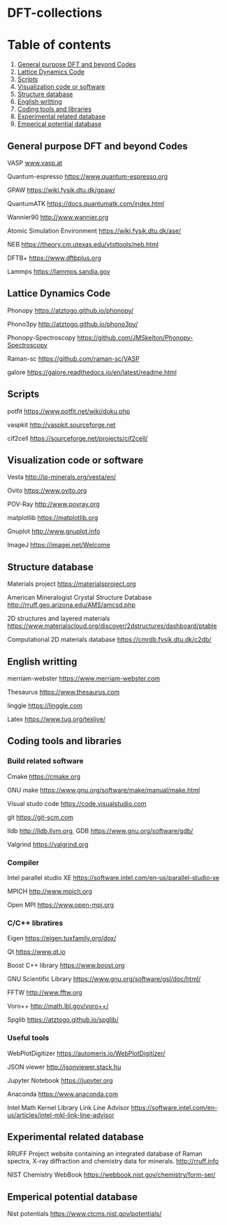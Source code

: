 # DFT-collections

# Table of contents
1. [General purpose DFT and beyond Codes](#gp_DFT_code)
2. [Lattice Dynamics Code](#phon)
3. [Scripts](#scripts)
4. [Visualization code or software](#Visualization)
5. [Structure database](#database)
6. [English writting](#writting)
7. [Coding tools and libraries](#tools)
8. [Experimental related database](#experimental)
9. [Emperical potential database](#emperical)


## General purpose DFT and beyond Codes <a name="gp_DFT_code"></a>
VASP www.vasp.at

Quantum-espresso https://www.quantum-espresso.org

GPAW https://wiki.fysik.dtu.dk/gpaw/

QuantumATK https://docs.quantumatk.com/index.html

Wannier90 http://www.wannier.org

Atomic Simulation Environment https://wiki.fysik.dtu.dk/ase/

NEB https://theory.cm.utexas.edu/vtsttools/neb.html

DFTB+ https://www.dftbplus.org

Lammps https://lammps.sandia.gov



## Lattice Dynamics Code  <a name="phon"></a>
Phonopy https://atztogo.github.io/phonopy/

Phono3py http://atztogo.github.io/phono3py/

Phonopy-Spectroscopy https://github.com/JMSkelton/Phonopy-Spectroscopy

Raman-sc https://github.com/raman-sc/VASP

galore https://galore.readthedocs.io/en/latest/readme.html

## Scripts  <a name="scripts"></a>
potfit https://www.potfit.net/wiki/doku.php

vaspkit http://vaspkit.sourceforge.net

cif2cell https://sourceforge.net/projects/cif2cell/


## Visualization code or software  <a name="Visulization"></a>
Vesta http://jp-minerals.org/vesta/en/

Ovito https://www.ovito.org

POV-Ray http://www.povray.org

matplotlib https://matplotlib.org

Gnuplot http://www.gnuplot.info

ImageJ https://imagej.net/Welcome

## Structure database  <a name="database"></a>
Materials project https://materialsproject.org

American Mineralogist Crystal Structure Database http://rruff.geo.arizona.edu/AMS/amcsd.php

2D structures and layered materials https://www.materialscloud.org/discover/2dstructures/dashboard/ptable

Computational 2D materials database https://cmrdb.fysik.dtu.dk/c2db/

## English writting  <a name="writting"></a>
merriam-webster https://www.merriam-webster.com

Thesaurus https://www.thesaurus.com

linggle https://linggle.com

Latex https://www.tug.org/texlive/


## Coding tools and libraries  <a name="tools"></a>

### Build related software
Cmake https://cmake.org

GNU make https://www.gnu.org/software/make/manual/make.html

Visual studo code https://code.visualstudio.com

git https://git-scm.com

lldb http://lldb.llvm.org,  GDB https://www.gnu.org/software/gdb/

Valgrind https://valgrind.org

### Compiler

Intel parallel studio XE https://software.intel.com/en-us/parallel-studio-xe

MPICH http://www.mpich.org

Open MPI https://www.open-mpi.org

### C/C++ libratires

Eigen  https://eigen.tuxfamily.org/dox/

Qt https://www.qt.io

Boost C++ library https://www.boost.org

GNU Scientific Library https://www.gnu.org/software/gsl/doc/html/

FFTW http://www.fftw.org

Voro++ http://math.lbl.gov/voro++/

Spglib https://atztogo.github.io/spglib/

### Useful tools

WebPlotDigitizer https://automeris.io/WebPlotDigitizer/

JSON viewer http://jsonviewer.stack.hu

Jupyter Notebook https://jupyter.org

Anaconda https://www.anaconda.com

Intel Math Kernel Library Link Line Advisor https://software.intel.com/en-us/articles/intel-mkl-link-line-advisor

## Experimental related database  <a name="experimental"></a>
RRUFF Project website containing an integrated database of Raman spectra, X-ray diffraction and chemistry data for minerals. http://rruff.info

NIST Chemistry WebBook https://webbook.nist.gov/chemistry/form-ser/

## Emperical potential database <a name="emperical"></a>
Nist potentials https://www.ctcms.nist.gov/potentials/
